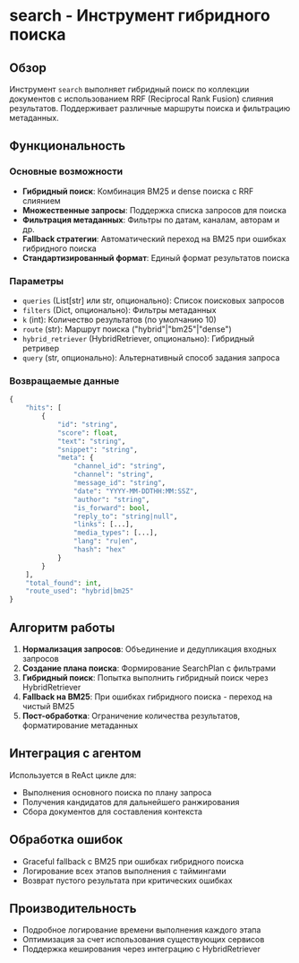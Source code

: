 # search - Инструмент гибридного поиска

## Обзор

Инструмент `search` выполняет гибридный поиск по коллекции документов с использованием RRF (Reciprocal Rank Fusion) слияния результатов. Поддерживает различные маршруты поиска и фильтрацию метаданных.

## Функциональность

### Основные возможности
- **Гибридный поиск**: Комбинация BM25 и dense поиска с RRF слиянием
- **Множественные запросы**: Поддержка списка запросов для поиска
- **Фильтрация метаданных**: Фильтры по датам, каналам, авторам и др.
- **Fallback стратегии**: Автоматический переход на BM25 при ошибках гибридного поиска
- **Стандартизированный формат**: Единый формат результатов поиска

### Параметры
- `queries` (List[str] или str, опционально): Список поисковых запросов
- `filters` (Dict, опционально): Фильтры метаданных
- `k` (int): Количество результатов (по умолчанию 10)
- `route` (str): Маршрут поиска ("hybrid"|"bm25"|"dense")
- `hybrid_retriever` (HybridRetriever, опционально): Гибридный ретривер
- `query` (str, опционально): Альтернативный способ задания запроса

### Возвращаемые данные
```python
{
    "hits": [
        {
            "id": "string",
            "score": float,
            "text": "string",
            "snippet": "string",
            "meta": {
                "channel_id": "string",
                "channel": "string",
                "message_id": "string",
                "date": "YYYY-MM-DDTHH:MM:SSZ",
                "author": "string",
                "is_forward": bool,
                "reply_to": "string|null",
                "links": [...],
                "media_types": [...],
                "lang": "ru|en",
                "hash": "hex"
            }
        }
    ],
    "total_found": int,
    "route_used": "hybrid|bm25"
}
```

## Алгоритм работы

1. **Нормализация запросов**: Объединение и дедупликация входных запросов
2. **Создание плана поиска**: Формирование SearchPlan с фильтрами
3. **Гибридный поиск**: Попытка выполнить гибридный поиск через HybridRetriever
4. **Fallback на BM25**: При ошибках гибридного поиска - переход на чистый BM25
5. **Пост-обработка**: Ограничение количества результатов, форматирование метаданных

## Интеграция с агентом

Используется в ReAct цикле для:
- Выполнения основного поиска по плану запроса
- Получения кандидатов для дальнейшего ранжирования
- Сбора документов для составления контекста

## Обработка ошибок

- Graceful fallback с BM25 при ошибках гибридного поиска
- Логирование всех этапов выполнения с таймингами
- Возврат пустого результата при критических ошибках

## Производительность

- Подробное логирование времени выполнения каждого этапа
- Оптимизация за счет использования существующих сервисов
- Поддержка кеширования через интеграцию с HybridRetriever